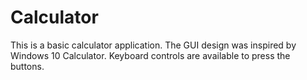 # Calculator

This is a basic calculator application. The GUI design was inspired by Windows 10 Calculator. Keyboard controls are available to press the buttons.
